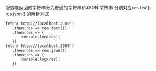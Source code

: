 服务端返回的字符串分为普通的字符串和JSON 字符串
分别对应res.text()
 res.json()
 的解析方式

 ```
 fetch('http://localhost:3000')
    .then(res => res.text())
    .then(res => {
        console.log(res);
    })
fetch('http://localhost:3000')
    .then(res => res.json())
    .then(res => {
        console.log(res);
    })
```